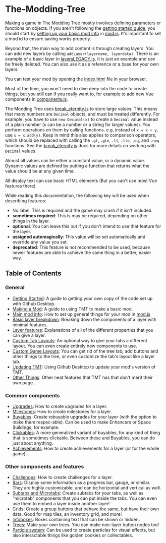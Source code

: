 # The-Modding-Tree

Making a game in The Modding Tree mostly involves defining parameters or functions on objects. If you aren't following the [getting started guide](tutorials/getting-started.md), you should start by [setting up your basic mod info](main-mod-info.md) in [mod.js](/js/mod.js). It's important to set a mod id to ensure saving works properly.

Beyond that, the main way to add content is through creating layers. You can add new layers by calling `addLayer(layername, layerdata)`. There is an example of a basic layer in [layersLEGACY.js](/js/layersLEGACY.js). It is just an example and can be freely deleted. You can also use it as a reference or a base for your own layers. 

You can test your mod by opening the [index.html](/index.html) file in your browser.

Most of the time, you won't need to dive deep into the code to create things, but you still can if you really want to, for example to add new Vue components in [components.js](/js/components.js).

The Modding Tree uses [break\_eternity.js](https://github.com/Patashu/break_eternity.js) to store large values. This means that many numbers are `Decimal` objects, and must be treated differently. For example, you have to use `new Decimal(x)` to create a `Decimal` value instead of a plain number (x can be a number or a string for larger values). You perform operations on them by calling functions. e.g, instead of `x = x + y`, use `x = x.add(y)`. Keep in mind this also applies to comparison operators, which should be replaced with calling the `.gt`, `.gte`, `.lt`, `.lte`, `.eq`, and `.neq` functions. See the [break\_eternity.js](https://github.com/Patashu/break_eternity.js) docs for more details on working with `Decimal` values.

Almost all values can be either a constant value, or a dynamic value. Dynamic values are defined by putting a function that returns what the value should be at any given time.

All display text can use basic HTML elements (But you can't use most Vue features there).

While reading this documentation, the following key will be used when describing features:

- No label: This is required and the game may crash if it isn't included.
- **sometimes required**: This is may be required, depending on other things in the layer.
- **optional**: You can leave this out if you don't intend to use that feature for the layer.
- **assigned automagically**: This value will be set automatically and override any value you set.
- **deprecated**: This feature is not recommended to be used, because newer features are able to achieve the same thing in a better, easier way.

## Table of Contents



### General

- [Getting Started](tutorials/getting-started.md): A guide to getting your own copy of the code set up with Github Desktop.
- [Making a Mod](tutorials/making-a-mod.md): A guide to using TMT to make a basic mod.
- [Main mod info](main-mod-info.md): How to set up general things for your mod in [mod.js](/js/mod.js).
- [Basic layer breakdown](basic-layer-breakdown.md): Breaking down the components of a layer with minimal features.
- [Layer features](layer-features.md): Explanations of all of the different properties that you can give a layer.
- [Custom Tab Layouts](custom-tab-layouts.md): An optional way to give your tabs a different layout. You can even create entirely new components to use.
- [Custom Game Layouts](trees-and-tree-customization.md): You can get rid of the tree tab, add buttons and other things to the tree,
    or even customize the tab's layout like a layer tab.
- [Updating TMT](tutorials/updating-tmt.md): Using Github Desktop to update your mod's version of TMT.
- [Other Things](other.md): Other neat features that TMT has that don't merit their own page.

### Common components

- [Upgrades](upgrades.md): How to create upgrades for a layer.
- [Milestones](milestones.md): How to create milestones for a layer.
- [Buyables](buyables.md): Create rebuyable upgrades for your layer (with the option to make them respec-able). Can be used to make Enhancers or Space Buildings, for example.
- [Clickables](clickables.md): A more generalized variant of buyables, for any kind of thing that is sometimes clickable. Between these and Buyables, you can do just about anything.
- [Achievements](achievements.md): How to create achievements for a layer (or for the whole game).

### Other components and features

- [Challenges](challenges.md): How to create challenges for a layer.
- [Bars](bars.md): Display some information as a progress bar, gauge, or similar. They are highly customizable, and can be horizontal and vertical as well.
- [Subtabs and Microtabs](subtabs-and-microtabs.md): Create subtabs for your tabs, as well as "microtab" components that you can put inside the tabs.
                        You can even use them to embed a layer inside another layer!
- [Grids](grids.md): Create a group buttons that behave the same, but have their own data. Good for map tiles, an inventory grid, and more!
- [Infoboxes](infoboxes.md): Boxes containing text that can be shown or hidden.
- [Trees](trees-and-tree-customization.md): Make your own trees. You can make non-layer button nodes too!
- [Particle system](particles.md): Can be used to create particles for visual effects, but also interactable things like golden cookies or collectables.
